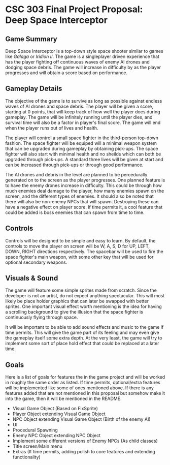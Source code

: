 # CSC 303 Final Project Proposal: Deep Space Interceptor
## Game Summary
Deep Space Interceptor is a top-down style space shooter similar to games like _Galaga_ or _Iridion
II_. The game is a singleplayer driven experience that has the player fighting off continuous waves of
enemy AI drones and dodging space debris. The game will increase in difficulty by as the player
progresses and will obtain a score based on performance.

## Gameplay Details
The objective of the game is to survive as long as possible against endless waves of AI drones and
space debris. The player will be given a score, starting at 0 points, that will keep track of how
well the player does during gameplay. The game will be infinitely running until the player dies, and
survival time will also be a factor in player's final score. The game will end when the player runs
out of lives and health.

The player will control a small space fighter in the third-person top-down fashion. The space
fighter will be equiped will a minimal weapon system that can be upgraded during gameplay by
obtaining pick-ups. The space fighter will also start with minimal health and no sheilds which can
both be upgraded through pick-ups. A standard three lives will be given at start and can be
increased through pick-ups or through good performance. 

The AI drones and debris in the level are planned to be percedurally generated on to the screen as
the player progresses. One planned feature is to have the enemy drones increase in difficulty. This
could be through how much enemies deal damage to the player, how many enemies spawn on the screen,
and the different types of enemies. It should also be noted that there will also be non-enemy NPCs
that will spawn. Destroying these can have a negative effect on player score. If time permits it,
a cool feature that could be added is boss enemies that can spawn from time to time.

## Controls
Controls will be designed to be simple and easy to learn. By default, the controls to move the
player on screen will be W, A, S, D for UP, LEFT, DOWN, RIGHT directions respectively. The spacebar
will be used to fire the space fighter's main weapon, with some other key that will be used for
optional secondary weapons. 

## Visuals & Sound
The game will feature some simple sprites made from scratch. Since the developer is not an artist,
do not expect anything spectacular. This will most likely be place holder graphics that can later be
swapped with better sprites. One important visual effect worth mentioning is the idea for having a
scrolling background to give the illusion that the space fighter is continuously flying through
space.

It will be important to be able to add sound effects and music to the game if time permits. This
will give the game part of its feeling and may even give the gameplay itself some extra depth. At
the very least, the game will try to implement some sort of place hold effect that could be replaced
at a later time.

## Goals
Here is a list of goals for features the in the game project and will be worked in roughly the same
order as listed. If time permits, optional/extra features will be implemented like some of ones
mentioned above. If there is any features added that are not mentioned in this proposal but somehow
make it into the game, then it will be mentioned in the README. 

+ Visual Game Object (Based on FlxSprite)
+ Player Object extending Visual Game Object
+ NPC Object extending Visual Game Object (Birth of the enemy AI)
+ UI
+ Procedural Spawning
+ Enemy NPC Object extending NPC Object
+ Implement some different versions of Enemy NPCs (As child classes)
+ Title screen/Main menu
+ Extras (If time permits, adding polish to core features and extending functionality)

